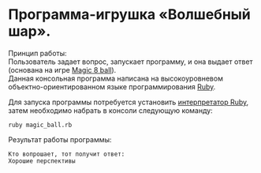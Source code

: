    # Программа-игрушка «Волшебный шар».
   Принцип работы:  
   Пользователь задает вопрос, запускает программу, и она выдает ответ (основана на игре 
   [Magic 8 ball](https://ru.wikipedia.org/wiki/Magic_8_ball)).  
   Данная консольная программа написана на высокоуровневом объектно-ориентированном языке программирования
   [Ruby](https://ru.wikipedia.org/wiki/Ruby).  
   
   Для запуска программы потребуется установить [интерпретатор Ruby](https://www.ruby-lang.org/ru/documentation/installation/), 
   затем необходимо набрать в консоли следующую команду: 
   
   ```
   ruby magic_ball.rb
   ```
   
   Результат работы программы: 
   
   ```
   Кто вопрошает, тот получит ответ:
   Хорошие перспективы
   ```
